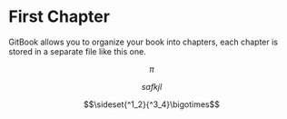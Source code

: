 # First Chapter

GitBook allows you to organize your book into chapters, each chapter is stored in a separate file like this one.

$$\pi$$ 

$$safkjl $$ 

$$\sideset{^1_2}{^3_4}\bigotimes$$